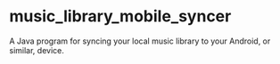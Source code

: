 # music_library_mobile_syncer
A Java program for syncing your local music library to your Android, or similar, device.
